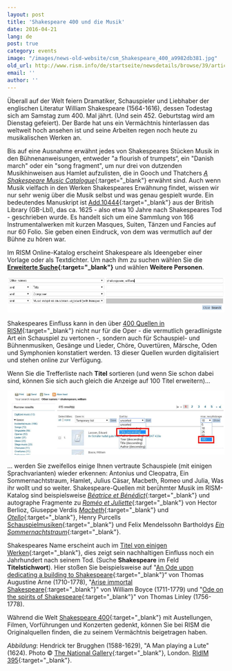 ```yaml
---
layout: post
title: 'Shakespeare 400 und die Musik'
date: 2016-04-21
lang: de
post: true
category: events
image: "/images/news-old-website/csm_Shakespeare_400_a9982db381.jpg"
old_url: http://www.rism.info/de/startseite/newsdetails/browse/39/article/64/shakespeare-400-in-music.html
email: ''
author: ''
---
```


Überall auf der Welt feiern Dramatiker, Schauspieler und Liebhaber der englischen Literatur William Shakespeare (1564-1616), dessen Todestag sich am Samstag zum 400. Mal jährt. (Und sein 452. Geburtstag wird am Dienstag gefeiert). Der Barde hat uns ein Vermächtnis hinterlassen das weltweit hoch ansehen ist und seine Arbeiten regen noch heute zu musikalischen Werken an.

Bis auf eine Ausnahme erwähnt jedes von Shakespeares Stücken Musik in den Bühnenanweisungen, entweder "a flourish of trumpets“, ein "Danish march" oder ein "song fragment", um nur drei von dutzenden Musikhinweisen aus Hamlet aufzulisten, die in Gooch und Thatchers [_A Shakespeare Music Catalogue_](https://global.oup.com/academic/product/a-shakespeare-music-catalogue-9780198129417){:target="_blank"} erwähnt sind. Auch wenn Musik vielfach in den Werken Shakespeares Erwähnung findet, wissen wir nur sehr wenig über die Musik selbst und was genau gespielt wurde. Ein bedeutendes Manuskript ist [Add.10444](https://opac.rism.info/search?id=800261277){:target="_blank"} aus der British Library (GB-Lbl), das ca. 1625 - also etwa 10 Jahre nach Shakespeares Tod - geschrieben wurde. Es handelt sich um eine Sammlung von 166 Instrumentalwerken mit kurzen Masques, Suiten, Tänzen und Fancies auf nur 60 Folio. Sie geben einen Eindruck, von dem was vermutlich auf der Bühne zu hören war.

Im RISM Online-Katalog erscheint Shakespeare als Ideengeber einer Vorlage oder als Textdichter. Um nach ihm zu suchen wählen Sie die **[Erweiterte Suche](https://opac.rism.info/metaopac/start.do?View=rism&SearchType=2&Language=en){:target="_blank"}** und wählen **Weitere Personen**.

![Advanced search](/resources-old-website/news/Shakespeare_400_advanced_954_x_157.jpg)

Shakespeares Einfluss kann in den über [400 Quellen in RISM](https://opac.rism.info/search?View=rism&q=william+shakespeare){:target="_blank"} nicht nur für die Oper - die vermutlich geradlinigste Art ein Schauspiel zu vertonen -, sondern auch für Schauspiel- und Bühnenmusiken, Gesänge und Lieder, Chöre, Ouvertüren, Märsche, Oden und Symphonien konstatiert werden. 13 dieser Quellen wurden digitalisiert und stehen online zur Verfügung.

Wenn Sie die Trefferliste nach **Titel** sortieren (und wenn Sie schon dabei sind, können Sie sich auch gleich die Anzeige auf 100 Titel erweitern)...

![Sort](/resources-old-website/news/Shakespeare_400_sort_1012_x_298.jpg)

... werden Sie zweifellos einige Ihnen vertraute Schauspiele (mit einigen Sprachvarianten) wieder erkennen: Antonius und Cleopatra, Ein Sommernachtstraum, Hamlet, Julius Cäsar, Macbeth, Romeo und Julia, Was ihr wollt und so weiter. Shakespeare-Quellen mit berühmter Musik im RISM-Katalog sind beispielsweise [_Béatrice et Bénédict_](https://opac.rism.info/search?id=450059256){:target="_blank"} und autographe Fragmente zu [_Roméo et Juliette_](https://opac.rism.info/search?id=464130083){:target="_blank"} von Hector Berlioz, Giuseppe Verdis [_Macbeth_](https://opac.rism.info/search?View=rism&author=verdi&q=macbeth){:target="_blank"} und [_Otello_](https://opac.rism.info/search?View=rism&author=verdi&q=otello){:target="_blank"}, Henry Purcells [Schauspielmusiken](https://opac.rism.info/search?View=rism&q=william+shakespeare&author=purcell){:target="_blank"} und Felix Mendelssohn Bartholdys [_Ein Sommernachtstraum_](https://opac.rism.info/search?View=rism&q=william+shakespeare+mendelssohn+sommernachtstraum){:target="_blank"}.

Shakespeares Name erscheint auch im [Titel von einigen Werken](https://opac.rism.info/search?View=rism&title=shakespeare){:target="_blank"}, dies zeigt sein nachhaltigen Einfluss noch ein Jahrhundert nach seinem Tod. (Suche **Shakespeare** im Feld **Titelstichwort**). Hier stoßen Sie beispielsweise auf  "[An Ode upon dedicating a building to Shakespeare](https://opac.rism.info/search?View=rism&title=an+ode+upon+dedicating+shakespeare){:target="_blank"}“ von Thomas Augustine Arne (1710-1778), "[Arise immortal Shakespeare](https://opac.rism.info/search?id=800226677){:target="_blank"}" von William Boyce (1711-1779) und "[Ode on the spirits of Shakespeare](https://opac.rism.info/search?View=rism&title=Ode+on+the+spirits+of+Shakespeare){:target="_blank"}" von Thomas Linley (1756-1778).

Während die Welt [Shakespeare 400](http://www.shakespeare400.org/){:target="_blank"} mit Austellungen, Filmen, Vorführungen und Konzerten gedenkt, können Sie bei RISM die Originalquellen finden, die zu seinem Vermächtnis beigetragen haben.

_Abbildung_: Hendrick ter Brugghen (1588-1629), "A Man playing a Lute" (1624). Photo © [The National Gallery](http://www.nationalgallery.org.uk/paintings/hendrick-ter-brugghen-a-man-playing-a-lute){:target="_blank"}, London. [RIdIM 395](http://db.ridim.org/display.php?ridim_id=395){:target="_blank"}.
